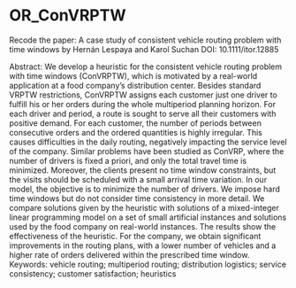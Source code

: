 # OR_ConVRPTW
Recode the paper: A case study of consistent vehicle routing problem  with time windows by Hernán Lespaya and Karol Suchan
DOI: 10.1111/itor.12885

Abstract: We develop a heuristic for the consistent vehicle routing problem with time windows (ConVRPTW), which is motivated by a real-world application at a food company’s distribution center. Besides standard VRPTW restrictions, ConVRPTW assigns each customer just one driver to fulfill his or her orders during the whole multiperiod planning horizon. For each driver and period, a route is sought to serve all their customers with positive demand.
For each customer, the number of periods between consecutive orders and the ordered quantities is highly irregular. This causes difficulties in the daily routing, negatively impacting the service level of the company. Similar problems have been studied as ConVRP, where the number of drivers is fixed a priori, and only the total travel time is minimized. Moreover, the clients present no time window constraints, but the visits should be scheduled with a small arrival time variation. In our model, the objective is to minimize the number of drivers. We impose hard time windows but do not consider time consistency in more detail. We compare solutions given by the heuristic with solutions of a mixed-integer linear programming model on a set of small artificial instances and solutions used by the food company on real-world instances. The results show the effectiveness of the heuristic. For the company, we obtain significant improvements in the routing plans, with a lower number of vehicles and a higher rate of orders delivered within the prescribed time window.
Keywords: vehicle routing; multiperiod routing; distribution logistics; service consistency; customer satisfaction; heuristics
